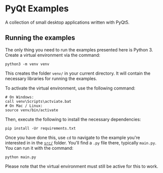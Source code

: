 # PyQt Examples

A collection of small desktop applications written with PyQt5.

## Running the examples

The only thing you need to run the examples presented here is Python 3. Create a virtual environment via the command:

    python3 -m venv venv

This creates the folder `venv/` in your current directory. It will contain the necessary libraries for running the examples.

To activate the virtual environment, use the following command:

```
# On Windows:
call venv\Scripts\actviate.bat
# On Mac / Linux:
source venv/bin/activate
```

Then, execute the following to install the necessary dependencies:

    pip install -Ur requirements.txt

Once you have done this, use `cd` to navigate to the example you're interested in in the [`src/`](tree/_/src) folder. You'll find a `.py` file there, typically `main.py`. You can run it with the command:

    python main.py

Please note that the virtual environment must still be active for this to work.